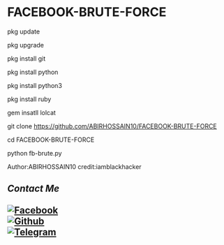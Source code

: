 # FACEBOOK-BRUTE-FORCE
pkg update 

pkg upgrade 

pkg install git 

pkg install python 

pkg install python3

pkg install ruby 

gem insatll lolcat 

git clone https://github.com/ABIRHOSSAIN10/FACEBOOK-BRUTE-FORCE

cd FACEBOOK-BRUTE-FORCE

python fb-brute.py


Author:ABIRHOSSAIN10
credit:iamblackhacker



## <i><b> Contact Me</b></i> <br><br>[![Facebook](https://img.shields.io/badge/Facebook-AbirHossain-1877F2?style=flat-square&logo=facebook)](https://facebook.com/Abir-Hossain-104247341997068/?substory_index=0)<br>[![Github](https://img.shields.io/badge/Github-AbirHossain-dimgray?style=flat-square&logo=github)](https://github.com/ABIRHOSSAIN10/)<br>[![Telegram](https://img.shields.io/badge/Telegram-AbirHossain-blue?style=flat-square&logo=telegram)](https://t.me/AbirHossain402)<br>

